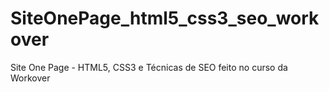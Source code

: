 # SiteOnePage_html5_css3_seo_workover
Site One Page - HTML5, CSS3 e Técnicas de SEO feito no curso da Workover
